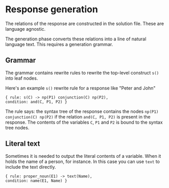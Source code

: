 # Response generation

The relations of the response are constructed in the solution file. These are language agnostic.

The generation phase converts these relations into a line of natural language text. This requires a generation grammar.

## Grammar

The grammar contains rewrite rules to rewrite the top-level construct `s()` into leaf nodes.

Here's an example `s()` rewrite rule for a response like "Peter and John" 

    { rule: s(C) -> np(P1) conjunction(C) np(P2),                                 condition: and(C, P1, P2) }

The rule says: the syntax tree of the response contains the nodes `np(P1) conjunction(C) np(P2)` if the relation `and(C,
P1, P2)` is present in the response. The contents of the variables `C`, `P1` and `P2` is bound to the syntax tree nodes.

## Literal text

Sometimes it is needed to output the literal contents of a variable. When it holds the name of a person, for instance.
In this case you can use `text` to include the text directly.

    { rule: proper_noun(E1) -> text(Name),                                        condition: name(E1, Name) }
